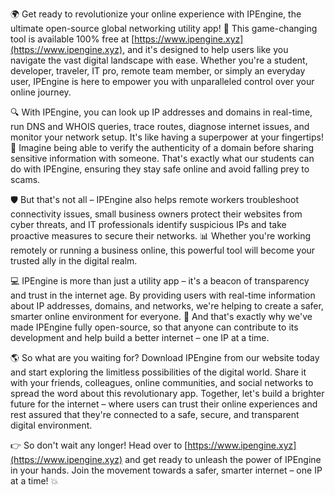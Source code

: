 🌍 Get ready to revolutionize your online experience with IPEngine, the ultimate open-source global networking utility app! 🚀 This game-changing tool is available 100% free at [https://www.ipengine.xyz](https://www.ipengine.xyz), and it's designed to help users like you navigate the vast digital landscape with ease. Whether you're a student, developer, traveler, IT pro, remote team member, or simply an everyday user, IPEngine is here to empower you with unparalleled control over your online journey.

🔍 With IPEngine, you can look up IP addresses and domains in real-time, run DNS and WHOIS queries, trace routes, diagnose internet issues, and monitor your network setup. It's like having a superpower at your fingertips! 🔎 Imagine being able to verify the authenticity of a domain before sharing sensitive information with someone. That's exactly what our students can do with IPEngine, ensuring they stay safe online and avoid falling prey to scams.

🛡️ But that's not all – IPEngine also helps remote workers troubleshoot connectivity issues, small business owners protect their websites from cyber threats, and IT professionals identify suspicious IPs and take proactive measures to secure their networks. 📊 Whether you're working remotely or running a business online, this powerful tool will become your trusted ally in the digital realm.

💻 IPEngine is more than just a utility app – it's a beacon of transparency and trust in the internet age. By providing users with real-time information about IP addresses, domains, and networks, we're helping to create a safer, smarter online environment for everyone. 💪 And that's exactly why we've made IPEngine fully open-source, so that anyone can contribute to its development and help build a better internet – one IP at a time.

🌎 So what are you waiting for? Download IPEngine from our website today and start exploring the limitless possibilities of the digital world. Share it with your friends, colleagues, online communities, and social networks to spread the word about this revolutionary app. Together, let's build a brighter future for the internet – where users can trust their online experiences and rest assured that they're connected to a safe, secure, and transparent digital environment.

👉 So don't wait any longer! Head over to [https://www.ipengine.xyz](https://www.ipengine.xyz) and get ready to unleash the power of IPEngine in your hands. Join the movement towards a safer, smarter internet – one IP at a time! 💥